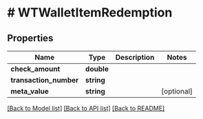 # # WTWalletItemRedemption

## Properties

Name | Type | Description | Notes
------------ | ------------- | ------------- | -------------
**check_amount** | **double** |  |
**transaction_number** | **string** |  |
**meta_value** | **string** |  | [optional]

[[Back to Model list]](../../README.md#models) [[Back to API list]](../../README.md#endpoints) [[Back to README]](../../README.md)
